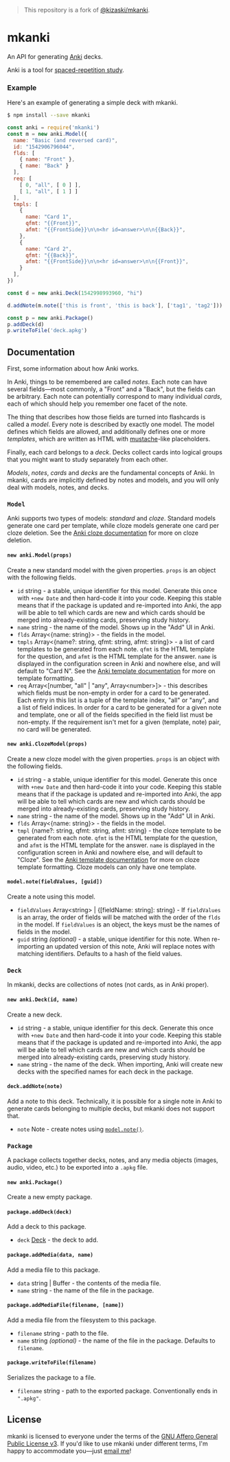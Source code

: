 > This repository is a fork of [@kizaski/mkanki](https://github.com/kizaski/mkanki).

# mkanki

An API for generating [Anki](https://apps.ankiweb.net/) decks.

Anki is a tool for [spaced-repetition study](https://ncase.me/remember/).

### Example

Here's an example of generating a simple deck with mkanki.

```sh
$ npm install --save mkanki
```

```js
const anki = require('mkanki')
const m = new anki.Model({
  name: "Basic (and reversed card)",
  id: "1542906796044",
  flds: [
    { name: "Front" },
    { name: "Back" }
  ],
  req: [
    [ 0, "all", [ 0 ] ],
    [ 1, "all", [ 1 ] ]
  ],
  tmpls: [
    {
      name: "Card 1",
      qfmt: "{{Front}}",
      afmt: "{{FrontSide}}\n\n<hr id=answer>\n\n{{Back}}",
    },
    {
      name: "Card 2",
      qfmt: "{{Back}}",
      afmt: "{{FrontSide}}\n\n<hr id=answer>\n\n{{Front}}",
    }
  ],
})

const d = new anki.Deck(1542998993960, "hi")

d.addNote(m.note(['this is front', 'this is back'], ['tag1', 'tag2']))

const p = new anki.Package()
p.addDeck(d)
p.writeToFile('deck.apkg')
```

## Documentation

First, some information about how Anki works.

In Anki, things to be remembered are called _notes_. Each note can have several
fields—most commonly, a "Front" and a "Back", but the fields can be arbitrary.
Each note can potentially correspond to many individual _cards_, each of which
should help you remember one facet of the note.

The thing that describes how those fields are turned into flashcards is called
a _model_. Every note is described by exactly one model. The model defines
which fields are allowed, and additionally defines one or more _templates_,
which are written as HTML with [mustache](https://mustache.github.io/)-like
placeholders.

Finally, each card belongs to a _deck_. Decks collect cards into logical groups
that you might want to study separately from each other.

_Models_, _notes_, _cards_ and _decks_ are the fundamental concepts of Anki. In
mkanki, cards are implicitly defined by notes and models, and you will only
deal with models, notes, and decks.

### `Model`

Anki supports two types of models: _standard_ and _cloze_. Standard models
generate one card per template, while cloze models generate one card per cloze
deletion. See the [Anki cloze documentation][anki-cloze-docs] for more on cloze
deletion.

#### `new anki.Model(props)`

Create a new standard model with the given properties. `props` is an object
with the following fields.

- `id` string - a stable, unique identifier for this model. Generate this once
  with `+new Date` and then hard-code it into your code. Keeping this stable
  means that if the package is updated and re-imported into Anki, the app will
  be able to tell which cards are new and which cards should be merged into
  already-existing cards, preserving study history.
- `name` string - the name of the model. Shows up in the "Add" UI in Anki.
- `flds` Array&lt;{name: string}&gt; - the fields in the model.
- `tmpls` Array&lt;{name?: string, qfmt: string, afmt: string}&gt; - a list of
  card templates to be generated from each note. `qfmt` is the HTML template
  for the question, and `afmt` is the HTML template for the answer. `name` is
  displayed in the configuration screen in Anki and nowhere else, and will
  default to "Card N". See the [Anki template
  documentation][anki-template-docs] for more on template formatting.
- `req` Array&lt;[number, "all" | "any", Array&lt;number&gt;]&gt; - this
  describes which fields must be non-empty in order for a card to be generated.
  Each entry in this list is a tuple of the template index, "all" or "any", and
  a list of field indices. In order for a card to be generated for a given note
  and template, one or all of the fields specified in the field list must be
  non-empty. If the requirement isn't met for a given (template, note) pair, no
  card will be generated.

#### `new anki.ClozeModel(props)`

Create a new cloze model with the given properties. `props` is an object with
the following fields.

- `id` string - a stable, unique identifier for this model. Generate this once
  with `+new Date` and then hard-code it into your code. Keeping this stable
  means that if the package is updated and re-imported into Anki, the app will
  be able to tell which cards are new and which cards should be merged into
  already-existing cards, preserving study history.
- `name` string - the name of the model. Shows up in the "Add" UI in Anki.
- `flds` Array&lt;{name: string}&gt; - the fields in the model.
- `tmpl` {name?: string, qfmt: string, afmt: string} - the cloze template to
  be generated from each note. `qfmt` is the HTML template for the question,
  and `afmt` is the HTML template for the answer. `name` is displayed in the
  configuration screen in Anki and nowhere else, and will default to "Cloze".
  See the [Anki template documentation][anki-cloze-template-docs] for more on
  cloze template formatting. Cloze models can only have one template.

#### `model.note(fieldValues, [guid])`

Create a note using this model.

- `fieldValues` Array&lt;string&gt; | {[fieldName: string]: string} - If
  `fieldValues` is an array, the order of fields will be matched with the order
  of the `flds` in the model. If `fieldValues` is an object, the keys must be
  the names of fields in the model.
- `guid` string _(optional)_ - a stable, unique identifier for this note. When
  re-importing an updated version of this note, Anki will replace notes with
  matching identifiers. Defaults to a hash of the field values.

### `Deck`

In mkanki, decks are collections of notes (not cards, as in Anki proper).

#### `new anki.Deck(id, name)`

Create a new deck.

- `id` string - a stable, unique identifier for this deck. Generate this once
  with `+new Date` and then hard-code it into your code. Keeping this stable
  means that if the package is updated and re-imported into Anki, the app will
  be able to tell which cards are new and which cards should be merged into
  already-existing cards, preserving study history.
- `name` string - the name of the deck. When importing, Anki will create new
  decks with the specified names for each deck in the package.

#### `deck.addNote(note)`

Add a note to this deck. Technically, it is possible for a single note in Anki
to generate cards belonging to multiple decks, but mkanki does not support
that.

- `note` Note - create notes using [`model.note()`](#modelnotefieldvalues).

### `Package`

A package collects together decks, notes, and any media objects (images, audio,
video, etc.) to be exported into a `.apkg` file.

#### `new anki.Package()`

Create a new empty package.

#### `package.addDeck(deck)`

Add a deck to this package.

- `deck` [Deck](#deck) - the deck to add.

#### `package.addMedia(data, name)`

Add a media file to this package.

- `data` string | Buffer - the contents of the media file.
- `name` string - the name of the file in the package.

#### `package.addMediaFile(filename, [name])`

Add a media file from the filesystem to this package.

- `filename` string - path to the file.
- `name` string _(optional)_ - the name of the file in the package. Defaults to
  `filename`.

#### `package.writeToFile(filename)`

Serializes the package to a file.

- `filename` string - path to the exported package. Conventionally ends in
  `".apkg"`.


[anki-template-docs]: https://apps.ankiweb.net/docs/manual.html#cards-and-templates
[anki-cloze-docs]: https://apps.ankiweb.net/docs/manual.html#cloze-deletion
[anki-cloze-template-docs]: https://apps.ankiweb.net/docs/manual.html#cloze-templates

## License

mkanki is licensed to everyone under the terms of the [GNU Affero General
Public License v3](https://opensource.org/licenses/AGPL-3.0). If you'd like to
use mkanki under different terms, I'm happy to accommodate you—just [email
me](mailto:nornagon@nornagon.net)!
